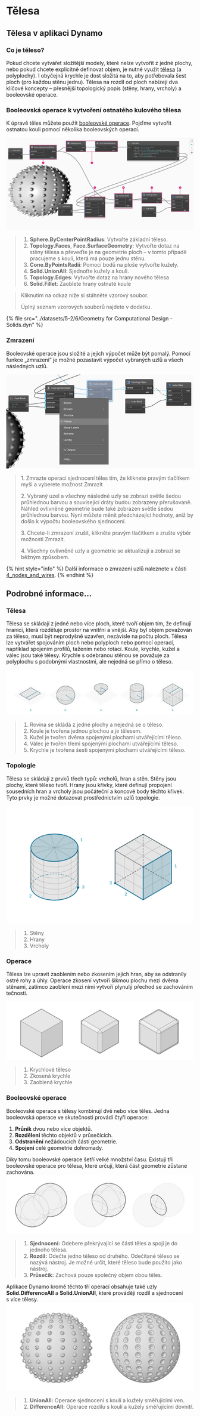# Tělesa

## Tělesa v aplikaci Dynamo

### Co je těleso?

Pokud chcete vytvářet složitější modely, které nelze vytvořit z jedné plochy, nebo pokud chcete explicitně definovat objem, je nutné využít [tělesa](6-solids.md#solids) (a polyplochy). I obyčejná krychle je dost složitá na to, aby potřebovala šest ploch (pro každou stěnu jednu). Tělesa na rozdíl od ploch nabízejí dva klíčové koncepty – přesnější topologický popis (stěny, hrany, vrcholy) a booleovské operace.

### Booleovská operace k vytvoření ostnatého kulového tělesa

K úpravě těles můžete použít [booleovské operace](6-solids.md#boolean-operations). Pojďme vytvořit ostnatou kouli pomocí několika booleovských operací.

![](../images/5-2/6/solids-spikyball.jpg)

> 1. **Sphere.ByCenterPointRadius**: Vytvořte základní těleso.
> 2. **Topology.Faces**, **Face.SurfaceGeometry**: Vytvořte dotaz na stěny tělesa a převeďte je na geometrie ploch – v tomto případě pracujeme s koulí, která má pouze jednu stěnu.
> 3. **Cone.ByPointsRadii**: Pomocí bodů na ploše vytvořte kužely.
> 4. **Solid.UnionAll**: Sjednoťte kužely a kouli.
> 5. **Topology.Edges**: Vytvořte dotaz na hrany nového tělesa
> 6. **Solid.Fillet**: Zaoblete hrany ostnaté koule

> Kliknutím na odkaz níže si stáhněte vzorový soubor.
>
> Úplný seznam vzorových souborů najdete v dodatku.

{% file src="../datasets/5-2/6/Geometry for Computational Design - Solids.dyn" %}

### Zmrazení

Booleovské operace jsou složité a jejich výpočet může být pomalý. Pomocí funkce „zmrazení“ je možné pozastavit výpočet vybraných uzlů a všech následných uzlů.

![](../images/5-2/6/solids-freezenode.jpg)

> 1\. Zmrazte operaci sjednocení těles tím, že kliknete pravým tlačítkem myši a vyberete možnost Zmrazit
>
> 2\. Vybraný uzel a všechny následné uzly se zobrazí světle šedou průhlednou barvou a související dráty budou zobrazeny přerušovaně. Náhled ovlivněné geometrie bude také zobrazen světle šedou průhlednou barvou. Nyní můžete měnit předcházející hodnoty, aniž by došlo k výpočtu booleovského sjednocení.
>
> 3\. Chcete-li zmrazení zrušit, klikněte pravým tlačítkem a zrušte výběr možnosti Zmrazit.
>
> 4\. Všechny ovlivněné uzly a geometrie se aktualizují a zobrazí se běžným způsobem.

{% hint style="info" %}
 Další informace o zmrazení uzlů naleznete v části [4_nodes_and_wires](../../4\_nodes\_and\_wires/ "mention"). 
{% endhint %} 

## Podrobné informace...

### Tělesa

Tělesa se skládají z jedné nebo více ploch, které tvoří objem tím, že definují hranici, která rozděluje prostor na vnitřní a vnější. Aby byl objem považován za těleso, musí být neprodyšně uzavřen, nezávisle na počtu ploch. Tělesa lze vytvářet spojováním ploch nebo polyploch nebo pomocí operací, například spojením profilů, tažením nebo rotací. Koule, krychle, kužel a válec jsou také tělesy. Krychle s odebranou stěnou se považuje za polyplochu s podobnými vlastnostmi, ale nejedná se přímo o těleso.

![Tělesa](../images/5-2/6/Primitives.jpg)

> 1. Rovina se skládá z jedné plochy a nejedná se o těleso.
> 2. Koule je tvořena jednou plochou a _je_ tělesem.
> 3. Kužel je tvořen dvěma spojenými plochami utvářejícími těleso.
> 4. Válec je tvořen třemi spojenými plochami utvářejícími těleso.
> 5. Krychle je tvořena šesti spojenými plochami utvářejícími těleso.

### Topologie

Tělesa se skládají z prvků třech typů: vrcholů, hran a stěn. Stěny jsou plochy, které těleso tvoří. Hrany jsou křivky, které definují propojení sousedních hran a vrcholy jsou počáteční a koncové body těchto křivek. Tyto prvky je možné dotazovat prostřednictvím uzlů topologie.

![Topologie](../images/5-2/6/Solid-topology.jpg)

> 1. Stěny
> 2. Hrany
> 3. Vrcholy

### Operace

Tělesa lze upravit zaoblením nebo zkosením jejich hran, aby se odstranily ostré rohy a úhly. Operace zkosení vytvoří šikmou plochu mezi dvěma stěnami, zatímco zaoblení mezi nimi vytvoří plynulý přechod se zachováním tečnosti.

![](../images/5-2/6/SolidOperations.jpg)

> 1. Krychlové těleso
> 2. Zkosená krychle
> 3. Zaoblená krychle

### Booleovské operace

Booleovské operace s tělesy kombinují dvě nebo více těles. Jedna booleovská operace ve skutečnosti provádí čtyři operace:

1. **Průnik** dvou nebo více objektů.
2. **Rozdělení** těchto objektů v průsečících.
3. **Odstranění** nežádoucích částí geometrie.
4. **Spojení** celé geometrie dohromady.

Díky tomu booleovské operace šetří velké množství času. Existují tři booleovské operace pro tělesa, které určují, která část geometrie zůstane zachována. ![Booleovská operace pro tělesa](../images/5-2/6/SolidBooleans.jpg)

> 1. **Sjednocení:** Odebere překrývající se části těles a spojí je do jednoho tělesa.
> 2. **Rozdíl:** Odečte jedno těleso od druhého. Odečítané těleso se nazývá nástroj. Je možné určit, které těleso bude použito jako nástroj.
> 3. **Průsečík:** Zachová pouze společný objem obou těles.

Aplikace Dynamo kromě těchto tří operací obsahuje také uzly **Solid.DifferenceAll** a **Solid.UnionAll**, které provádějí rozdíl a sjednocení s více tělesy. ![](../images/5-2/6/BooleanAll.jpg)

> 1. **UnionAll:** Operace sjednocení s koulí a kužely směřujícími ven.
> 2. **DifferenceAll:** Operace rozdílu s koulí a kužely směřujícími dovnitř.

##
